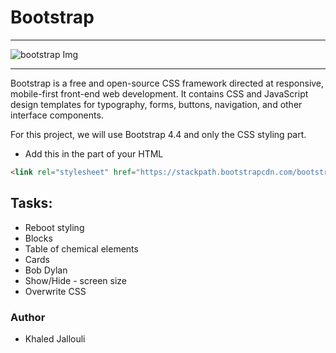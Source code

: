 # Bootstrap

---

![bootstrap Img](https://www.bootstrapdash.com/blog/wp-content/uploads/2017/08/bootstrap-4-beta-whats-new.jpg)

---

Bootstrap is a free and open-source CSS framework directed at responsive, mobile-first front-end web development.
It contains CSS and JavaScript design templates for typography, forms, buttons, navigation, and other interface components.

For this project, we will use Bootstrap 4.4 and only the CSS styling part.

* Add this <link> in the <head> part of your HTML
```html
<link rel="stylesheet" href="https://stackpath.bootstrapcdn.com/bootstrap/4.4.1/css/bootstrap.min.css" integrity="sha384-Vkoo8x4CGsO3+Hhxv8T/Q5PaXtkKtu6ug5TOeNV6gBiFeWPGFN9MuhOf23Q9Ifjh" crossorigin="anonymous">
```

## Tasks:

* Reboot styling 
* Blocks
* Table of chemical elements 
* Cards
* Bob Dylan
* Show/Hide - screen size
* Overwrite CSS

### Author
* Khaled Jallouli   
